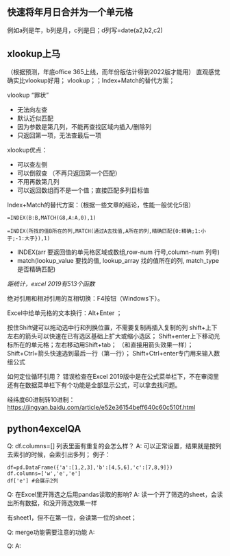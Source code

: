 


## 快速将年月日合并为一个单元格
例如a列是年，b列是月，c列是日；d列写=date(a2,b2,c2)

## xlookup上马
（根据预测，年底office 365上线，而年份版估计得到2022版才能用）
直观感觉确实比vlookup好用；
vlookup；；Index+Match的替代方案；

vlookup “罪状”
- 无法向左查
- 默认近似匹配
- 因为参数是第几列，不能再查找区域内插入/删除列
- 只返回第一项，无法查最后一项

xlookup优点：
- 可以查左侧
- 可以倒叙查 （不再只返回第一个匹配）
- 不用再数第几列
- 可以返回数组而不是一个值；直接匹配多列目标值

Index+Match的替代方案：（根据一些文章的结论，性能一般优化5倍）
```
=INDEX(B:B,MATCH(G8,A:A,0),1)
```
`=INDEX(所找的值B所在的列,MATCH(通过A去找值,A所在的列,精确匹配{0:精确;1:小于;-1:大于}),1)`
- INDEX(arr 要返回值的单元格区域或数组,row-num 行号,column-num 列号)
- match(lookup_value 要找的值, lookup_array 找的值所在的列, match_type 是否精确匹配)

*距统计，excel 2019有513个函数*

绝对引用和相对引用的互相切换：F4按钮（Windows下）。

Excel中给单元格的文本换行：Alt+Enter  ；

按住Shift键可以拖动选中行和列换位置，不需要复制再插入复制的列
shift+上下左右的箭头可以快速在已有选区基础上扩大或缩小选区；
Shift+enter上下移动光标所在的单元格；左右移动用Shift+tab； （和直接用箭头效果一样）；
Shift+Ctrl+箭头快速选到最后一行（第一行）；
Shift+Ctrl+enter专门用来输入数组公式

如何定位循环引用？ 错误检查在Excel 2019版中是在公式菜单栏下，不在审阅里
还有在数据菜单栏下有个功能是全部显示公式，可以拿去找问题。


经纬度60进制转10进制：
https://jingyan.baidu.com/article/e52e36154beff640c60c510f.html




## python4excelQA

Q: df.columns=[]  列表里面有重复的会怎么样？
A: 可以正常设置，结果就是按列去索引的时候，会索引出多列；
例子：
```
df=pd.DataFrame({'a':[1,2,3],'b':[4,5,6],'c':[7,8,9]})
df.columns=['w','e','e']
df['e'] #会展示2列
```
Q: 在Excel里开筛选之后用pandas读取的影响?
A: 读一个开了筛选的sheet，会读出所有数据，和没开筛选效果一样

有sheet1，但不在第一位，会读第一位的sheet；

Q: merge功能需要注意的功能
A:

Q:
A:

